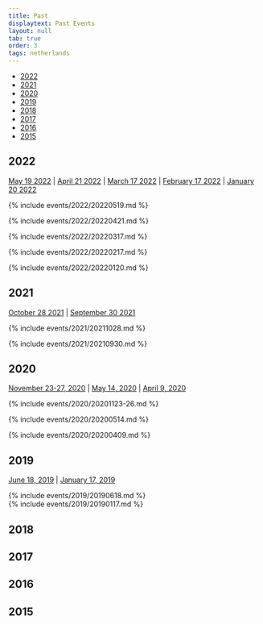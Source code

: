 ```yaml
---
title: Past
displaytext: Past Events
layout: null
tab: true
order: 3
tags: netherlands
---
```


* [2022](#2022)
* [2021](#2021)
* [2020](#2020)
* [2019](#2019)
* [2018](#2018)
* [2017](#2017)
* [2016](#2016)
* [2015](#2015)

## 2022
[May 19 2022](#may-19-2022) | [April 21 2022](#april-21-2022) | [March 17 2022](#march-17-2022) | [February 17 2022](#february-17-2022) | [January 20 2022](#january-20-2022)

{% include events/2022/20220519.md %}

{% include events/2022/20220421.md %}

{% include events/2022/20220317.md %}

{% include events/2022/20220217.md %}

{% include events/2022/20220120.md %}

## 2021
[October 28 2021](#october-28-2021) | [September 30 2021](#september-30-2021)

{% include events/2021/20211028.md %}

{% include events/2021/20210930.md %}

## 2020
[November 23-27, 2020](#november-23-27-2020-benelux-days) | [May 14, 2020](#may-14-2020) | [April 9, 2020](#april-9-2020)

{% include events/2020/20201123-26.md %}

{% include events/2020/20200514.md %}

{% include events/2020/20200409.md %}

## 2019
[June 18, 2019](#june-18-2019) | [January 17, 2019](#january-17-2019)  

{% include events/2019/20190618.md %}  
{% include events/2019/20190117.md %}

## 2018

## 2017

## 2016

## 2015

